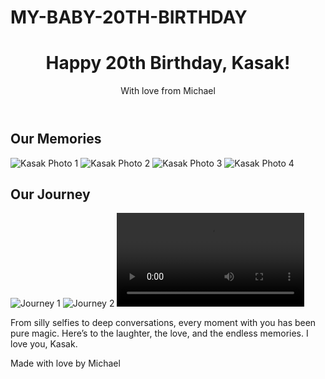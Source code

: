 # MY-BABY-20TH-BIRTHDAY
<!DOCTYPE html>
<html lang="en">
<head>
  <meta charset="UTF-8" />
  <meta name="viewport" content="width=device-width, initial-scale=1.0" />
  <title>Happy Birthday Kasak</title>
  <link rel="stylesheet" href="style.css" />
</head>
<body>
  <header>
    <h1>Happy 20th Birthday, Kasak!</h1>
    <p>With love from Michael</p>
  </header>

  <section class="gallery">
    <h2>Our Memories</h2>
    <div class="gallery-images">
      <img src="images/photo1.jpg" alt="Kasak Photo 1" />
      <img src="images/photo2.jpg" alt="Kasak Photo 2" />
      <img src="images/photo3.jpg" alt="Kasak Photo 3" />
      <img src="images/photo4.jpg" alt="Kasak Photo 4" />
    </div>
  </section>

  <section class="journey">
    <h2>Our Journey</h2>
    <div class="journey-gallery">
      <img src="images/journey1.jpg" alt="Journey 1" />
      <img src="images/journey2.jpg" alt="Journey 2" />
      <video controls>
        <source src="videos/memories.mp4" type="video/mp4" />
        Your browser does not support the video tag.
      </video>
    </div>
    <div class="journey-message">
      <p>
        From silly selfies to deep conversations, every moment with you has been pure magic.  
        Here’s to the laughter, the love, and the endless memories.  
        I love you, Kasak.
      </p>
    </div>
  </section>

  <footer>
    <p>Made with love by Michael</p>
  </footer>
</body>
</html>
